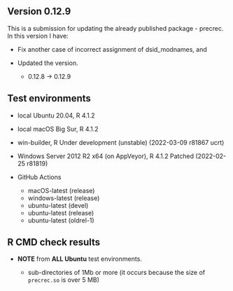 ## Version 0.12.9

This is a submission for updating the already published package - precrec. In this version I have:

-   Fix another case of incorrect assignment of dsid_modnames, and

-   Updated the version.

    -   0.12.8 -> 0.12.9

## Test environments

-   local Ubuntu 20.04, R 4.1.2

-   local macOS Big Sur, R 4.1.2

-   win-builder, R Under development (unstable) (2022-03-09 r81867 ucrt)

-   Windows Server 2012 R2 x64 (on AppVeyor), R 4.1.2 Patched (2022-02-25 r81819)

-   GitHub Actions

    -   macOS-latest (release)
    -   windows-latest (release)
    -   ubuntu-latest (devel)
    -   ubuntu-latest (release)
    -   ubuntu-latest (oldrel-1)

## R CMD check results

-   **NOTE** from **ALL Ubuntu** test environments.

    -   sub-directories of 1Mb or more (it occurs because the size of `precrec.so` is over 5 MB)
